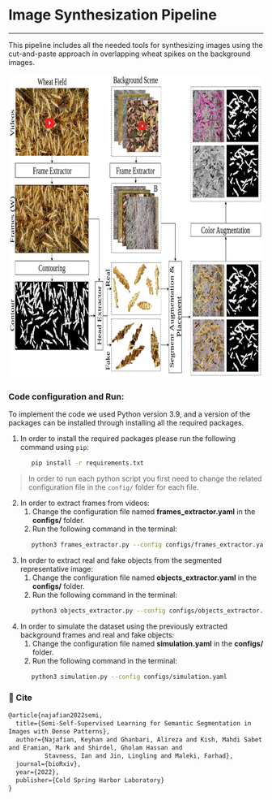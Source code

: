 # Image Synthesization Pipeline
- - -
This pipeline includes all the needed tools for synthesizing images using the cut-and-paste approach in overlapping wheat spikes on the background images.
<p align="center">
  <img src="ImageSimulation.png" alt="Image Synthesization Pipeline" width="800" height="600">
</p>


### Code configuration and Run:
To implement the code we used Python version 3.9, and a version of the packages can be installed through installing all the required packages.

1. In order to install the required packages please run the following command using `pip`: 
   ```bash
      pip install -r requirements.txt
   ```
> In order to run each python script you first need to change the related configuration file in the `config/` folder for each file.

2. In order to extract frames from videos:
   1. Change the configuration file named **frames_extractor.yaml** in the **configs/** folder.  
   2. Run the following command in the terminal:
   ```bash
      python3 frames_extractor.py --config configs/frames_extractor.yaml
   ```       
3. In order to extract real and fake objects from the segmented representative image:
   1. Change the configuration file named **objects_extractor.yaml** in the **configs/** folder. 
   2. Run the following command in the terminal:
   ```bash
      python3 objects_extractor.py --config configs/objects_extractor.yaml
   ```  
4. In order to simulate the dataset using the previously extracted background frames and real and fake objects:
   1. Change the configuration file named **simulation.yaml** in the **configs/** folder. 
   2. Run the following command in the terminal:
   ```bash
      python3 simulation.py --config configs/simulation.yaml
   ```  
### 📝 Cite
```
@article{najafian2022semi,
  title={Semi-Self-Supervised Learning for Semantic Segmentation in Images with Dense Patterns},
  author={Najafian, Keyhan and Ghanbari, Alireza and Kish, Mahdi Sabet and Eramian, Mark and Shirdel, Gholam Hassan and 
          Stavness, Ian and Jin, Lingling and Maleki, Farhad},
  journal={bioRxiv},
  year={2022},
  publisher={Cold Spring Harbor Laboratory}
}
```